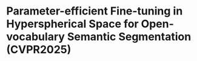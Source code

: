 # Parameter-efficient Fine-tuning in Hyperspherical Space for Open-vocabulary Semantic Segmentation (CVPR2025)
